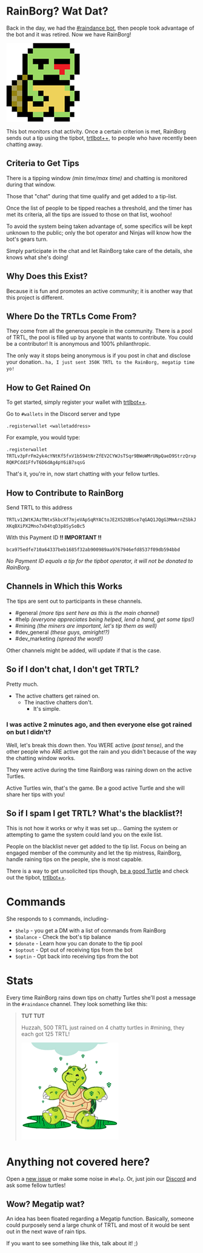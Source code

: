 # RainBorg? Wat Dat?

Back in the day, we had the [#raindance bot](Participating-in-Raindance), then people took advantage of the bot and it was retired. Now we have RainBorg!

<img src="guides/images/rainborg/rainborg-avatar.png" width="194" height="208" alt="RainBorg Avatar" />

This bot monitors chat activity. Once a certain criterion is met, RainBorg sends out a tip using the tipbot, [trtlbot++](Using-trtlbot-plus-plus), to people who have recently been chatting away.

## Criteria to Get Tips

There is a tipping window _(min time/max time)_ and chatting is monitored during that window. 

Those that "chat" during that time qualify and get added to a tip-list. 

Once the list of people to be tipped reaches a threshold, and the timer has met its criteria, all the tips are issued to those on that list, woohoo!  

To avoid the system being taken advantage of, some specifics will be kept unknown to the public; only the bot operator and Ninjas will know how the bot's gears turn. 

Simply participate in the chat and let RainBorg take care of the details, she knows what she's doing!

## Why Does this Exist?

Because it is fun and promotes an active community; it is another way that this project is different.

## Where Do the TRTLs Come From?

They come from all the generous people in the community. There is a pool of TRTL, the pool is filled up by anyone that wants to contribute. You could be a contributor! It is anonymous and 100% philanthropic. 

The only way it stops being anonymous is if you post in chat and disclose your donation.. `ha, I just sent 350K TRTL to the RainBorg, megatip time yo!`

## How to Get Rained On

To get started, simply register your wallet with [trtlbot++](Using-trtlbot-plus-plus#registering-your-wallet).

Go to `#wallets` in the Discord server and type

`.registerwallet <walletaddress>`

For example, you would type:

`.registerwallet TRTLv3pFrFm2yk4cYNtKf5fxV1b594tNrZfEV2CYWJsTSqr9BWoWMrUNpQaeD9StrzQrxpRQKPCdd1FfvT6D6dAg4pY6iB7sqsG`

That's it, you're in, now start chatting with your fellow turtles.

## How to Contribute to RainBorg

Send TRTL to this address

`TRTLv12WtKJAzTNtxSkbcXf7mjeVApSqRYACtoJE2X52UBSce7qGAQ1JQgG3MmArnZSbkJXKqBXiPX2Mno7xD4tqD3p8SySoBc5`

With this Payment ID **!! IMPORTANT !!**

`bca975edfe710a64337beb1685f32ab900989aa9767946efd8537f09db594bbd`

_No Payment ID equals a tip for the tipbot operator, it will not be donated to RainBorg._

## Channels in Which this Works

The tips are sent out to participants in these channels.

  * \#general _(more tips sent here as this is the main channel)_
  * \#help _(everyone appreciates being helped, lend a hand, get some tips!)_
  * \#mining _(the miners are important, let's tip them as well)_
  * \#dev_general _(these guys, amiright!?)_
  * \#dev_marketing *(spread the word!)* 

Other channels might be added, will update if that is the case.

## So if I don't chat, I don't get TRTL?

Pretty much.  
* The active chatters get rained on.  
  * The inactive chatters don't.  
    * It's simple.  

### I was active 2 minutes ago, and then everyone else got rained on but I didn't?

Well, let's break this down then. You WERE active _(past tense)_, and the other people who ARE active got the rain and you didn't because of the way the chatting window works.  

They were active during the time RainBorg was raining down on the active Turtles. 

Active Turtles win, that's the game. Be a good active Turtle and she will share her tips with you!

## So if I spam I get TRTL? What's the blacklist?!

This is not how it works or why it was set up... Gaming the system or attempting to game the system could land you on the exile list.  

People on the blacklist never get added to the tip list. Focus on being an engaged member of the community and let the tip mistress, RainBorg, handle raining tips on the people, she is most capable.  

There is a way to get unsolicited tips though, [be a good Turtle](https://medium.com/@turtlecoin/how-to-be-a-good-turtle-20a427028a18) and check out the tipbot, [trtlbot++](Using-trtlbot-plus-plus).

# Commands

She responds to `$` commands, including-

  * `$help` - you get a DM with a list of commands from RainBorg
  * `$balance` - Check the bot's tip balance
  * `$donate` - Learn how you can donate to the tip pool
  * `$optout` - Opt out of receiving tips from the bot
  * `$optin` - Opt back into receiving tips from the bot

# Stats

Every time RainBorg rains down tips on chatty Turtles she'll post a message in the `#raindance` channel.
They look something like this:

<blockquote>
<strong>TUT TUT</strong>
<p>Huzzah, 500 TRTL just rained on 4 chatty turtles in #mining, they each got 125 TRTL!</p>
<img src="guides/images/rainborg/rainborg-rain.png" width="256" height="256" alt="turtle in the rain" />
</blockquote>

# Anything not covered here?

Open a [new issue](https://github.com/turtlecoin/meta/issues/new?title=RainBorg+Question) or make some noise in `#help`.
Or, just join our [Discord](https://discord.gg/qyXqkuk) and ask some fellow turtles!

## Wow? Megatip wat?

An idea has been floated regarding a Megatip function. Basically, someone could purposely send a large chunk of TRTL and most of it would be sent out in the next wave of rain tips. 

If you want to see something like this, talk about it! ;)